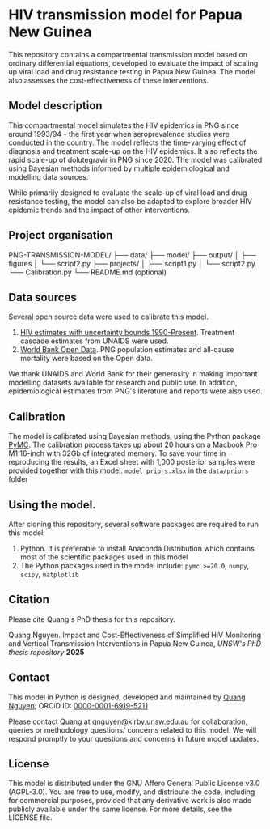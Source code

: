 # HIV transmission model for Papua New Guinea
This repository contains a compartmental transmission model based on ordinary differential equations, developed to evaluate the impact of scaling up viral load and drug resistance testing in Papua New Guinea. The model also assesses the cost-effectiveness of these interventions.

## Model description 
This compartmental model simulates the HIV epidemics in PNG since around 1993/94 - the first year when seroprevalence studies were conducted in the country.
The model reflects the time-varying effect of diagnosis and treatment scale-up on the HIV epidemics. It also reflects the rapid scale-up of dolutegravir in PNG since 2020. The model was calibrated using Bayesian methods informed by multiple epidemiological and modelling data sources.

While primarily designed to evaluate the scale-up of viral load and drug resistance testing, the model can also be adapted to explore broader HIV epidemic trends and the impact of other interventions.
## Project organisation
PNG-TRANSMISSION-MODEL/
├── data/
├── model/
├── output/
│   ├── figures
│   └── script2.py
├── projects/
│   ├── script1.py
│   └── script2.py
└── Calibration.py
└── README.md (optional)

## Data sources
Several open source data were used to calibrate this model. 
1. [HIV estimates with uncertainty bounds 1990-Present](https://www.unaids.org/en/resources/documents/2024/HIV_estimates_with_uncertainty_bounds_1990-present). Treatment cascade estimates from UNAIDS were used. 
2. [World Bank Open Data](https://data.worldbank.org). PNG population estimates and all-cause mortality were based on the Open data. 

We thank UNAIDS and World Bank for their generosity in making important modelling datasets available for research and public use. 
In addition, epidemiological estimates from PNG's literature and reports were also used. 
## Calibration
The model is calibrated using Bayesian methods, using the Python package [PyMC](https://www.pymc.io/welcome.html). The calibration process takes up about 20 hours on a Macbook Pro M1 16-inch with 32Gb of integrated memory. 
To save your time in reproducing the results, an Excel sheet with 1,000 posterior samples were provided together with this model. `model priors.xlsx` in the `data/priors` folder 
## Using the model. 
After cloning this repository, several software packages are required to run this model:
1. Python. It is preferable to install Anaconda Distribution which contains most of the scientific packages used in this model 
2. The Python packages used in the model include: 
`pymc >=20.0`, `numpy`, `scipy`, `matplotlib`
## Citation
Please cite Quang's PhD thesis for this repository. 

Quang Nguyen. Impact and Cost-Effectiveness of Simplified HIV Monitoring and Vertical Transmission Interventions in Papua New Guinea, *UNSW's PhD thesis repository* __2025__

## Contact 
This model in Python is designed, developed and maintained by [Quang Nguyen](https://github.com/DucQuang1); ORCiD ID: [0000-0001-6919-5211](https://orcid.org/0000-0001-6919-5211)

Please contact Quang at qnguyen@kirby.unsw.edu.au for collaboration, queries or methodology questions/ concerns related to this model. We will respond promptly to your questions and concerns in future model updates. 
## License 
This model is distributed under the GNU Affero General Public License v3.0 (AGPL-3.0). You are free to use, modify, and distribute the code, including for commercial purposes, provided that any derivative work is also made publicly available under the same license. For more details, see the LICENSE file.
